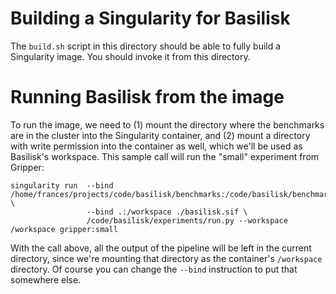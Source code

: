 
# Building a Singularity for Basilisk
The `build.sh` script in this directory should be able to fully build
a Singularity image. You should invoke it from this directory. 



# Running Basilisk from the image
To run the image, we need to (1) mount the directory where the benchmarks are in the cluster
into the Singularity container, and (2) mount a directory with write permission into the container
as well, which we'll be used as Basilisk's workspace. This sample call will run the "small" experiment
from Gripper:

    singularity run  --bind /home/frances/projects/code/basilisk/benchmarks:/code/basilisk/benchmarks \
                     --bind .:/workspace ./basilisk.sif \
                     /code/basilisk/experiments/run.py --workspace /workspace gripper:small 

With the call above, all the output of the pipeline will be left in the current directory, since we're mounting
that directory as the container's `/workspace` directory. Of course you can change the `--bind` instruction
to put that somewhere else.